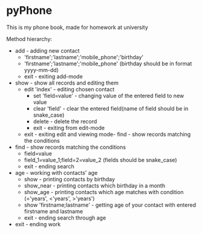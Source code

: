 # pyPhone
This is my phone book, made for homework at university

Method hierarchy:
- add - adding new contact
  - 'firstname';'lastname';'mobile_phone';'birthday'
  - 'firstname';'lastname';'mobile_phone'
  (birthday should be in format yyyy-mm-dd)
  - exit - exiting add-mode
- show - show all records and editing them
  - edit 'index' - editing chosen contact
    - set 'field=value' - changing value of the entered field to new value
    - clear 'field' - clear the entered field(name of field should be in snake_case)
    - delete - delete the record
    - exit - exiting from edit-mode
  - exit - exiting edit and viewing mode- find - show records matching the conditions
- find - show records matching the conditions
  - field=value
  - field_1=value_1;field=2=value_2
  (fields should be snake_case)
  - exit - ending search
- age - working with contacts' age
  - show - printing contacts by birthday
  - show_near - printing contacts which birthday in a month
  - show_age - printing contacts which age matches with condition (='years', <'years', >'years')
  - show 'firstname;lastname' - getting age of your contact with entered firstname and lastname
  - exit - ending search through age
- exit - ending work
